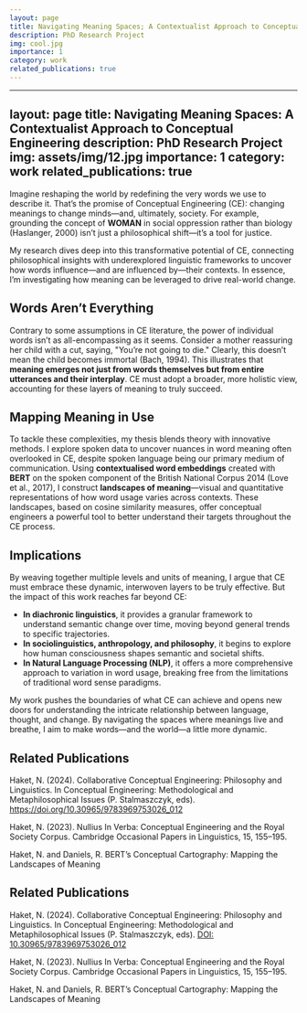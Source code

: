 ```yaml
---
layout: page
title: Navigating Meaning Spaces; A Contextualist Approach to Conceptual Engineering
description: PhD Research Project
img: cool.jpg
importance: 1
category: work
related_publications: true
---
```


---
layout: page
title: Navigating Meaning Spaces: A Contextualist Approach to Conceptual Engineering
description: PhD Research Project
img: assets/img/12.jpg
importance: 1
category: work
related_publications: true
---

Imagine reshaping the world by redefining the very words we use to describe it. That’s the promise of Conceptual Engineering (CE): changing meanings to change minds—and, ultimately, society. For example, grounding the concept of **WOMAN** in social oppression rather than biology (Haslanger, 2000) isn’t just a philosophical shift—it’s a tool for justice.

My research dives deep into this transformative potential of CE, connecting philosophical insights with underexplored linguistic frameworks to uncover how words influence—and are influenced by—their contexts. In essence, I’m investigating how meaning can be leveraged to drive real-world change.

## Words Aren’t Everything

Contrary to some assumptions in CE literature, the power of individual words isn’t as all-encompassing as it seems. Consider a mother reassuring her child with a cut, saying, "You’re not going to die." Clearly, this doesn’t mean the child becomes immortal (Bach, 1994). This illustrates that **meaning emerges not just from words themselves but from entire utterances and their interplay**. CE must adopt a broader, more holistic view, accounting for these layers of meaning to truly succeed.

## Mapping Meaning in Use

To tackle these complexities, my thesis blends theory with innovative methods. I explore spoken data to uncover nuances in word meaning often overlooked in CE, despite spoken language being our primary medium of communication. Using **contextualised word embeddings** created with **BERT** on the spoken component of the British National Corpus 2014 (Love et al., 2017), I construct **landscapes of meaning**—visual and quantitative representations of how word usage varies across contexts. These landscapes, based on cosine similarity measures, offer conceptual engineers a powerful tool to better understand their targets throughout the CE process.

## Implications

By weaving together multiple levels and units of meaning, I argue that CE must embrace these dynamic, interwoven layers to be truly effective. But the impact of this work reaches far beyond CE:

- **In diachronic linguistics**, it provides a granular framework to understand semantic change over time, moving beyond general trends to specific trajectories.
- **In sociolinguistics, anthropology, and philosophy**, it begins to explore how human consciousness shapes semantic and societal shifts.
- **In Natural Language Processing (NLP)**, it offers a more comprehensive approach to variation in word usage, breaking free from the limitations of traditional word sense paradigms.

My work pushes the boundaries of what CE can achieve and opens new doors for understanding the intricate relationship between language, thought, and change. By navigating the spaces where meanings live and breathe, I aim to make words—and the world—a little more dynamic.

## Related Publications
Haket, N. (2024). Collaborative Conceptual Engineering: Philosophy and Linguistics. In Conceptual Engineering: Methodological and Metaphilosophical Issues (P. Stalmaszczyk, eds). https://doi.org/10.30965/9783969753026_012

Haket, N. (2023). Nullius In Verba: Conceptual Engineering and the Royal Society Corpus. Cambridge Occasional Papers in Linguistics, 15, 155–195.

Haket, N. and Daniels, R. BERT’s Conceptual Cartography: Mapping the Landscapes of Meaning

## Related Publications

Haket, N. (2024). Collaborative Conceptual Engineering: Philosophy and Linguistics. In Conceptual Engineering: Methodological and Metaphilosophical Issues (P. Stalmaszczyk, eds). [DOI: 10.30965/9783969753026_012](https://doi.org/10.30965/9783969753026_012)

Haket, N. (2023). Nullius In Verba: Conceptual Engineering and the Royal Society Corpus. Cambridge Occasional Papers in Linguistics, 15, 155–195.

Haket, N. and Daniels, R. BERT’s Conceptual Cartography: Mapping the Landscapes of Meaning
